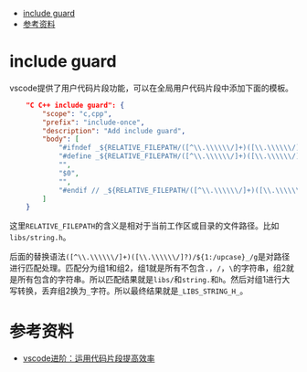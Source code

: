 - [include guard](#include-guard)
- [参考资料](#参考资料)

# include guard

vscode提供了用户代码片段功能，可以在全局用户代码片段中添加下面的模板。

```json
	"C C++ include guard": {
		"scope": "c,cpp",
		"prefix": "include-once",
		"description": "Add include guard",
		"body": [
			"#ifndef _${RELATIVE_FILEPATH/([^\\.\\\\\\/]+)([\\.\\\\\\/]?)/${1:/upcase}_/g}",
			"#define _${RELATIVE_FILEPATH/([^\\.\\\\\\/]+)([\\.\\\\\\/]?)/${1:/upcase}_/g}",
			"",
			"$0",
			"",
			"#endif // _${RELATIVE_FILEPATH/([^\\.\\\\\\/]+)([\\.\\\\\\/]?)/${1:/upcase}_/g}"
		]
	}
``` 

这里`RELATIVE_FILEPATH`的含义是相对于当前工作区或目录的文件路径。比如`libs/string.h`。

后面的替换语法`([^\\.\\\\\\/]+)([\\.\\\\\\/]?)/${1:/upcase}_/g`是对路径进行匹配处理。匹配分为组1和组2，组1就是所有不包含`.`，`/`，`\`的字符串，组2就是所有包含的字符串。所以匹配结果就是`libs/`和`string.`和`h`。然后对组1进行大写转换，丢弃组2换为`_`字符。所以最终结果就是`_LIBS_STRING_H_`。

# 参考资料

- [vscode进阶：运用代码片段提高效率](https://zhuanlan.zhihu.com/p/357377511)
